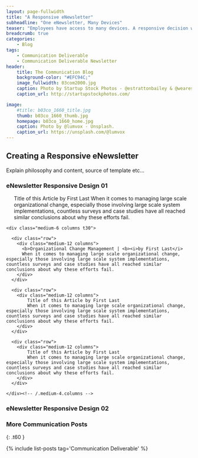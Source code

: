 ```yaml
---
layout: page-fullwidth
title: "A Responsive eNewsletter"
subheadline: "One eNewsletter, Many Devices"
teaser: "Employees have access to many devices. A responsive decision will allow them to view eNewsletter content however they choose."
breadcrumb: true
categories:
    - Blog
tags:
    - Communication Deliverable
    - Communication Deliverable Newsletter
header:
    title: The Communication Blog
    background-color: "#EFC94C;"
    image_fullwidth: 03com2000.jpg
    caption: Photo by Startup Stock Photos - @estrattonbailey & @wearesculpt.
    caption_url: http://startupstockphotos.com/

image:
    #title: b03co_1660_title.jpg
    thumb: b03co_1660_thumb.jpg
    homepage: b03co_1660_home.jpg
    caption: Photo by @lumvox - Unsplash.
    caption_url: https://unsplash.com/@lumvox
---
```

<!--more-->

## Creating a Responsive eNewsletter
Explain philosophy and content, source of template etc...


### eNewsletter Responsive Design 01
<div class="row">
    <div class="medium-6 columns t30">
      <img src="{{ site.urlimg }}b02cm_160210_title.jpg" alt="">
      Title of this Article by First Last
      When it comes to managing large scale organizational change, especially those involving large scale system implementations, countless surveys and case studies have all reached similar conclusions about why these efforts fail.
    </div><!-- /.medium-4.columns -->

    <div class="medium-6 columns t30">

      <div class="row">
        <div class="medium-12 columns">
          <b>Organizational Change Management | <b><i>by First Last</i>
          When it comes to managing large scale organizational change, especially those involving large scale system implementations, countless surveys and case studies have all reached similar conclusions about why these efforts fail.
        </div>
      </div>

      <div class="row">
        <div class="medium-12 columns">
            Title of this Article by First Last
            When it comes to managing large scale organizational change, especially those involving large scale system implementations, countless surveys and case studies have all reached similar conclusions about why these efforts fail.
        </div>
      </div>

      <div class="row">
        <div class="medium-12 columns">
            Title of this Article by First Last
            When it comes to managing large scale organizational change, especially those involving large scale system implementations, countless surveys and case studies have all reached similar conclusions about why these efforts fail.
        </div>
      </div>

    </div><!-- /.medium-4.columns -->
</div><!-- /.row -->




### eNewsletter Responsive Design 02




### More Communication Posts
{: .t60 }

{% include list-posts tag='Communication Deliverable' %}
